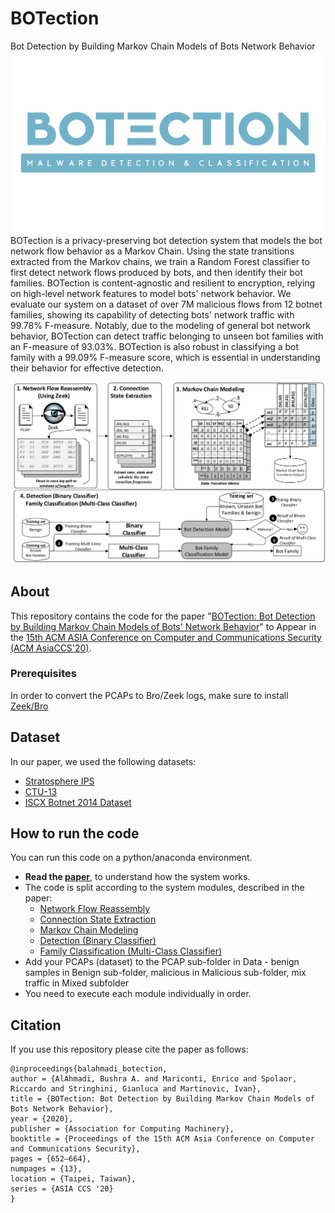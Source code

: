 # BOTection
 Bot Detection by Building Markov Chain Models of Bots Network Behavior
![image of logo](./color2_textlogo_transparent_background.png)
BOTection is a privacy-preserving bot detection system that models the bot network flow behavior as a Markov Chain. Using the state transitions extracted from the Markov chains, we train a Random Forest classifier to first detect network flows produced by bots, and then identify their bot families.
BOTection is content-agnostic and resilient to encryption, relying on high-level network features to model bots' network behavior.  We evaluate our system on a dataset of over 7M malicious flows from 12 botnet families, showing its capability of detecting bots' network traffic with 99.78% F-measure. Notably, due to the modeling of general bot network behavior, BOTection can detect traffic belonging to unseen bot families with an F-measure of 93.03%. BOTection is also robust in classifying a bot family with a 99.09% F-measure score, which is essential in understanding their behavior for effective detection.

![Image of Botection](./Botection_system.jpg)

## About
This repository contains the code for the paper "[BOTection:  Bot Detection by Building Markov Chain Models of Bots' Network Behavior](https://seclab.bu.edu/people/gianluca/papers/botection-asiaccs2020.pdf)" to Appear in the [15th ACM ASIA Conference on Computer and Communications Security (ACM AsiaCCS'20)](https://asiaccs2020.cs.nthu.edu.tw).


### Prerequisites
In order to convert the PCAPs to Bro/Zeek logs, make sure to install [Zeek/Bro](https://docs.zeek.org/en/current/install/install.html)

## Dataset
In our paper, we used the following datasets:
* [Stratosphere IPS](https://www.stratosphereips.org/datasets-overview)
* [CTU-13](https://www.stratosphereips.org/datasets-ctu13)
* [ISCX Botnet 2014 Dataset](https://www.unb.ca/cic/datasets/botnet.html)

## How to run the code

You can run this code on a python/anaconda environment. 
 - **Read the [paper](https://seclab.bu.edu/people/gianluca/papers/botection-asiaccs2020.pdf)**, to understand how the system works.
 - The code is split according to the system modules, described in the paper: 
      * [Network Flow Reassembly](https://github.com/balahmadi-Ox/BOTection/blob/master/final_code/1_ConvertBro.py) 
      * [Connection State Extraction](https://github.com/balahmadi-Ox/BOTection/blob/master/final_code/2_State_Extraction.py)
      * [Markov Chain Modeling](https://github.com/balahmadi-Ox/BOTection/blob/master/final_code/3_MM_state_transition_Matrix.py)
      * [Detection (Binary Classifier)](https://github.com/balahmadi-Ox/BOTection/blob/master/final_code/4_Binary_Classifier.py)
      * [Family Classification (Multi-Class Classifier)](https://github.com/balahmadi-Ox/BOTection/blob/master/final_code/5_MultiClass_Classifier.py)
 - Add your PCAPs (dataset) to the PCAP sub-folder in Data - benign samples in Benign sub-folder, malicious in Malicious sub-folder, mix traffic in Mixed subfolder
 - You need to execute each module individually in order.

## Citation
If you use this repository please cite the paper as follows:
```
@inproceedings{balahmadi_botection,
author = {AlAhmadi, Bushra A. and Mariconti, Enrico and Spolaor, Riccardo and Stringhini, Gianluca and Martinovic, Ivan},
title = {BOTection: Bot Detection by Building Markov Chain Models of Bots Network Behavior},
year = {2020},
publisher = {Association for Computing Machinery},
booktitle = {Proceedings of the 15th ACM Asia Conference on Computer and Communications Security},
pages = {652–664},
numpages = {13},
location = {Taipei, Taiwan},
series = {ASIA CCS '20}
}

```
